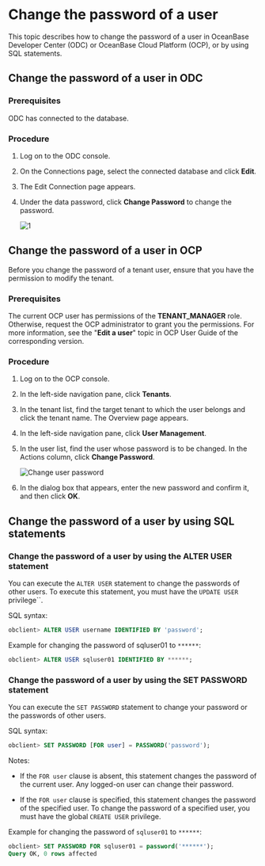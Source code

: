 # Change the password of a user

This topic describes how to change the password of a user in OceanBase Developer Center (ODC) or OceanBase Cloud Platform (OCP), or by using SQL statements.

## Change the password of a user in ODC

### Prerequisites

ODC has connected to the database.

### Procedure

1. Log on to the ODC console.

2. On the Connections page, select the connected database and click **Edit**.

3. The Edit Connection page appears.

4. Under the data password, click **Change Password** to change the password.

   ![1](https://obbusiness-private.oss-cn-shanghai.aliyuncs.com/doc/img/observer-enterprise/V3.2.3/zh-CN/3.deploy-the-oceanbase-database/1010.png)

## Change the password of a user in OCP

Before you change the password of a tenant user, ensure that you have the permission to modify the tenant.

### Prerequisites

The current OCP user has permissions of the **TENANT_MANAGER** role. Otherwise, request the OCP administrator to grant you the permissions. For more information, see the "**Edit a user**" topic in OCP User Guide of the corresponding version.

### Procedure

1. Log on to the OCP console.

2. In the left-side navigation pane, click **Tenants**.

3. In the tenant list, find the target tenant to which the user belongs and click the tenant name. The Overview page appears.

4. In the left-side navigation pane, click **User Management**.

5. In the user list, find the user whose password is to be changed. In the Actions column, click **Change Password**.

   ![Change user password](https://obbusiness-private.oss-cn-shanghai.aliyuncs.com/doc/img/observer-enterprise/V3.2.3/zh-CN/3.deploy-the-oceanbase-database/image008.jpg)

6. In the dialog box that appears, enter the new password and confirm it, and then click **OK**.

## Change the password of a user by using SQL statements

### Change the password of a user by using the ALTER USER statement

You can execute the `ALTER USER` statement to change the passwords of other users. To execute this statement, you must have the `UPDATE USER` privilege``.

SQL syntax:

```sql
obclient> ALTER USER username IDENTIFIED BY 'password';
```

Example for changing the password of sqluser01 to `******`:

```sql
obclient> ALTER USER sqluser01 IDENTIFIED BY ******;
```

### Change the password of a user by using the SET PASSWORD statement

You can execute the `SET PASSWORD` statement to change your password or the passwords of other users.

SQL syntax:

```sql
obclient> SET PASSWORD [FOR user] = PASSWORD('password');
```

Notes:

* If the `FOR user` clause is absent, this statement changes the password of the current user. Any logged-on user can change their password.

* If the `FOR user` clause is specified, this statement changes the password of the specified user. To change the password of a specified user, you must have the global `CREATE USER` privilege.

Example for changing the password of `sqluser01` to `******`:

```sql
obclient> SET PASSWORD FOR sqluser01 = password('******');
Query OK, 0 rows affected
```
